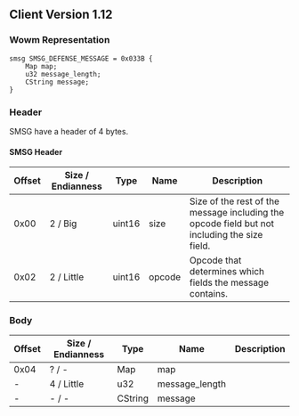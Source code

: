 ## Client Version 1.12

### Wowm Representation
```rust,ignore
smsg SMSG_DEFENSE_MESSAGE = 0x033B {
    Map map;    
    u32 message_length;    
    CString message;    
}
```
### Header
SMSG have a header of 4 bytes.

#### SMSG Header
| Offset | Size / Endianness | Type   | Name   | Description |
| ------ | ----------------- | ------ | ------ | ----------- |
| 0x00   | 2 / Big           | uint16 | size   | Size of the rest of the message including the opcode field but not including the size field.|
| 0x02   | 2 / Little        | uint16 | opcode | Opcode that determines which fields the message contains.|
### Body
| Offset | Size / Endianness | Type | Name | Description |
| ------ | ----------------- | ---- | ---- | ----------- |
| 0x04 | ? / - | Map | map |  |
| - | 4 / Little | u32 | message_length |  |
| - | - / - | CString | message |  |
